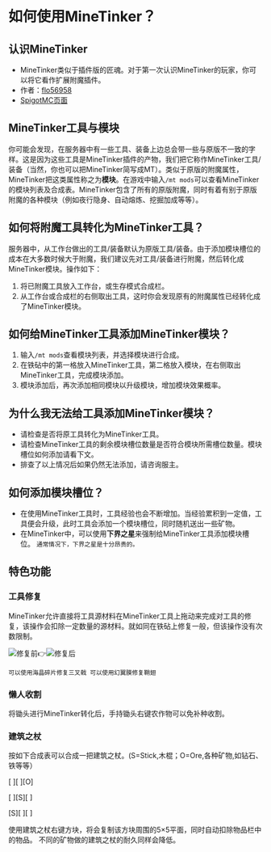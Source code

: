 # 如何使用MineTinker？

## 认识MineTinker
- MineTinker类似于插件版的匠魂。对于第一次认识MineTinker的玩家，你可以将它看作扩展附魔插件。
- 作者：[flo56958](https://www.spigotmc.org/resources/authors/flo56958.184735/)
- [SpigotMC页面](https://www.spigotmc.org/resources/minetinker-40-modifiers-tools-and-armor.58940/)

## MineTinker工具与模块
你可能会发现，在服务器中有一些工具、装备上边总会带一些与原版不一致的字样。这是因为这些工具是MineTinker插件的产物，我们把它称作MineTinker工具/装备（当然，你也可以把MineTinker简写成MT）。类似于原版的附魔属性，MineTinker把这类属性称之为**模块**。在游戏中输入`/mt mods`可以查看MineTinker的模块列表及合成表。MineTinker包含了所有的原版附魔，同时有着有别于原版附魔的各种模块（例如夜行隐身、自动熔炼、挖掘加成等等）。

## 如何将附魔工具转化为MineTinker工具？
服务器中，从工作台做出的工具/装备默认为原版工具/装备。由于添加模块槽位的成本在大多数时候大于附魔，我们建议先对工具/装备进行附魔，然后转化成MineTinker模块。操作如下：
1. 将已附魔工具放入工作台，或生存模式合成栏。
2. 从工作台或合成栏的右侧取出工具，这时你会发现原有的附魔属性已经转化成了MineTinker模块。
   
## 如何给MineTinker工具添加MineTinker模块？
1. 输入`/mt mods`查看模块列表，并选择模块进行合成。
2. 在铁砧中的第一格放入MineTinker工具，第二格放入模块，在右侧取出MineTinker工具，完成模块添加。
3. 模块添加后，再次添加相同模块以升级模块，增加模块效果概率。

## 为什么我无法给工具添加MineTinker模块？
- 请检查是否将原工具转化为MineTinker工具。
- 请检查MineTinker工具的剩余模块槽位数量是否符合模块所需槽位数量。模块槽位如何添加请看下文。
- 排查了以上情况后如果仍然无法添加，请咨询服主。

## 如何添加模块槽位？
- 在使用MineTinker工具时，工具经验也会不断增加。当经验累积到一定值，工具便会升级，此时工具会添加一个模块槽位，同时随机送出一些矿物。
- 在MineTinker中，可以使用**下界之星**来强制给MineTinker工具添加模块槽位。
`
通常情况下，下界之星是十分昂贵的。
`

## 特色功能
### 工具修复
MineTinker允许直接将工具源材料在MineTinker工具上拖动来完成对工具的修复，该操作会扣除一定数量的源材料。就如同在铁砧上修复一般，但该操作没有次数限制。

![修复前](https://i.loli.net/2020/05/04/DQ2yi3VEmNd6k8x.png)👉![修复后](https://i.loli.net/2020/05/04/DSh24P8kGfeIQEZ.png)

`
可以使用海晶碎片修复三叉戟
可以使用幻翼膜修复鞘翅
`

### 懒人收割
将锄头进行MineTinker转化后，手持锄头右键农作物可以免补种收割。

### 建筑之杖
按如下合成表可以合成一把建筑之杖。(S=Stick,木棍；O=Ore,各种矿物,如钻石、铁等等）

[ ][ ][O]

[ ][S][ ]

[S][ ][ ]

使用建筑之杖右键方块，将会复制该方块周围的5×5平面，同时自动扣除物品栏中的物品。
不同的矿物做的建筑之杖的耐久同样会降低。
